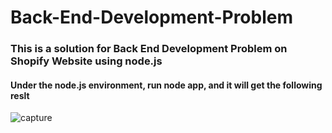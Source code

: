 # Back-End-Development-Problem
### This is a solution for Back End Development Problem on Shopify Website using node.js 
#### Under the node.js environment, run node app, and it will get the following reslt

![capture](https://user-images.githubusercontent.com/22565449/30411853-c998e680-98e1-11e7-8ace-440e12375321.PNG)

